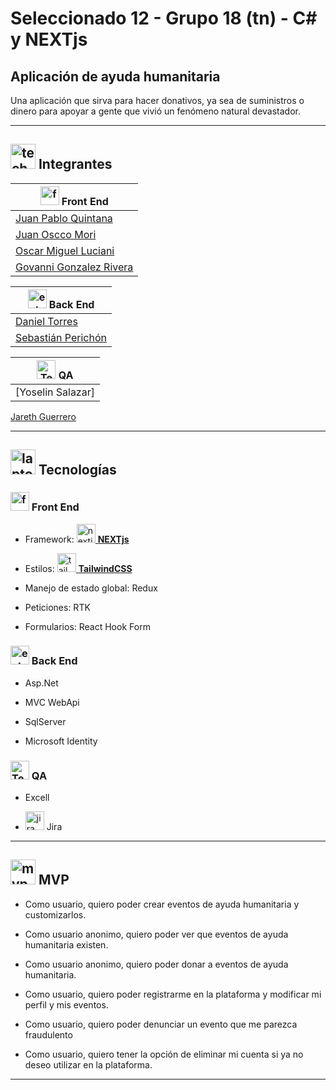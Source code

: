 # Seleccionado 12 - Grupo 18 (tn) - C# y NEXTjs

## Aplicación de ayuda humanitaria

Una aplicación que sirva para hacer donativos, ya sea de suministros o dinero para apoyar a gente que vivió un fenómeno natural devastador.

---


## <img width="40" height="40" src="https://img.icons8.com/emoji/40/technologyst.png" alt="technologyst"/> Integrantes

| <img width="30" height="30" src="https://img.icons8.com/external-flaticons-flat-flat-icons/30/external-front-end-ux-and-ui-flaticons-flat-flat-icons.png" alt="front end ux and ui"/>  Front End |
| --------- |
| [Juan Pablo Quintana](https://github.com/jp-quintana) |
| [Juan Oscco Mori](https://github.com/jcom-dev) |
| [Oscar Miguel Luciani](https://github.com/OLuciani) |
| [Govanni Gonzalez Rivera](https://github.com/GoRiDeveloper) |

| <img width="30" height="30" src="https://img.icons8.com/external-itim2101-lineal-color-itim2101/30/external-server-network-technology-itim2101-lineal-color-itim2101-2.png" alt="external server network"/> Back End |
| -------- |
| [Daniel Torres](https://github.com/DnTo) |
| [Sebastián Perichón](https://github.com/modestsp) |

| <img width="30" height="30" src="https://img.icons8.com/external-smashingstocks-flat-smashing-stocks/30/external-Tester-testing-services-smashingstocks-flat-smashing-stocks.png" alt="Tester testing services"/> QA |
| -- |
| [Yoselin Salazar]	|


[Jareth Guerrero](https://github.com/JarethGuerrero)



---

## <img width="40" height="40" src="https://img.icons8.com/emoji/40/laptop-emoji.png" alt="laptop emoji"/> Tecnologías

### <img width="30" height="30" src="https://img.icons8.com/external-flaticons-flat-flat-icons/30/external-front-end-ux-and-ui-flaticons-flat-flat-icons.png" alt="front end ux and ui"/> Front End

- Framework: [<img width="30" height="30" src="https://img.icons8.com/color/30/nextjs.png" alt="nextjs"/> **NEXTjs**](https://nextjs.org/)

- Estilos: [<img width="30" height="30" src="https://img.icons8.com/fluency/30/tailwind_css.png" alt="tailwind_css"/> **TailwindCSS**](https://tailwindcss.com/)

- Manejo de estado global: Redux 

- Peticiones: RTK

- Formularios: React Hook Form

### <img width="30" height="30" src="https://img.icons8.com/external-itim2101-lineal-color-itim2101/30/external-server-network-technology-itim2101-lineal-color-itim2101-2.png" alt="external server network"/> Back End

- Asp.Net

- MVC WebApi

- SqlServer

- Microsoft Identity

###  <img width="30" height="30" src="https://img.icons8.com/external-smashingstocks-flat-smashing-stocks/30/external-Tester-testing-services-smashingstocks-flat-smashing-stocks.png" alt="Tester testing services"/> QA

- Excell

- <img width="30" height="30" src="https://img.icons8.com/color/30/jira.png" alt="jira"/> Jira



---

## <img width="40" height="40" src="https://img.icons8.com/external-flaticons-lineal-color-flat-icons/40/external-mvp-computer-programming-flaticons-lineal-color-flat-icons.png" alt="mvp computer programming"/>  MVP

- Como usuario, quiero poder crear eventos de ayuda humanitaria y customizarlos.

- Como usuario anonimo, quiero poder ver que eventos de ayuda humanitaria existen.

- Como usuario anonimo, quiero poder donar a eventos de ayuda humanitaria.

- Como usuario, quiero poder registrarme en la plataforma y modificar mi perfil y mis eventos.

- Como usuario, quiero poder denunciar un evento que me parezca fraudulento

- Como usuario, quiero tener la opción de eliminar mi cuenta si ya no deseo utilizar en la plataforma.

---
